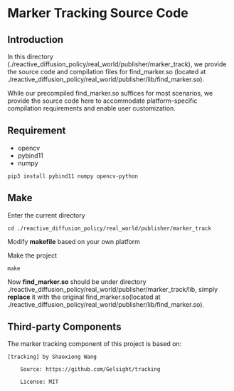 # Marker Tracking Source Code

## Introduction

In this directory (./reactive_diffusion_policy/real_world/publisher/marker_track), we provide the source code and compilation files for find_marker.so (located at ./reactive_diffusion_policy/real_world/publisher/lib/find_marker.so). 

While our precompiled find_marker.so suffices for most scenarios, we provide the source code here to accommodate platform-specific compilation requirements and enable user customization.

## Requirement

* opencv
* pybind11
* numpy

```
pip3 install pybind11 numpy opencv-python
```

## Make

Enter the current directory

```
cd ./reactive_diffusion_policy/real_world/publisher/marker_track
```

Modify **makefile** based on your own platform

Make the project

```
make
```

Now **find_marker.so** should be under directory ./reactive_diffusion_policy/real_world/publisher/marker_track/lib, simply **replace** it with the original find_marker.so(located at ./reactive_diffusion_policy/real_world/publisher/lib/find_marker.so). 

## Third-party Components

The marker tracking component of this project is based on:

    [tracking] by Shaoxiong Wang

        Source: https://github.com/Gelsight/tracking

        License: MIT